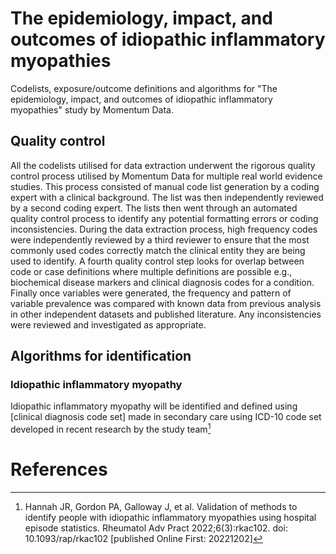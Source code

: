 # The epidemiology, impact, and outcomes of idiopathic inflammatory myopathies
Codelists, exposure/outcome definitions and algorithms for "The epidemiology, impact, and outcomes of idiopathic inflammatory myopathies" study by Momentum Data.

## Quality control
All the codelists utilised for data extraction underwent the rigorous quality control process utilised by Momentum Data for multiple real world evidence studies. This process consisted of manual code list generation by a coding expert with a clinical background. The list was then independently reviewed by a second coding expert. The lists then went through an automated quality control process to identify any potential formatting errors or coding inconsistencies. During the data extraction process, high frequency codes were independently reviewed by a third reviewer to ensure that the most commonly used codes correctly match the clinical entity they are being used to identify. A fourth quality control step looks for overlap between code or case definitions where multiple definitions are possible e.g., biochemical disease markers and clinical diagnosis codes for a condition. Finally once variables were generated, the frequency and pattern of variable prevalence was compared with known data from previous analysis in other independent datasets and published literature. Any inconsistencies were reviewed and investigated as appropriate.

## Algorithms for identification

### Idiopathic inflammatory myopathy
Idiopathic inflammatory myopathy will be identified and defined using [clinical diagnosis code set] made in secondary care using ICD-10 code set developed in recent research by the study team[^1]
























# References
[^1]: Hannah JR, Gordon PA, Galloway J, et al. Validation of methods to identify people with idiopathic inflammatory myopathies using hospital episode statistics. Rheumatol Adv Pract 2022;6(3):rkac102. doi: 10.1093/rap/rkac102 [published Online First: 20221202]



























